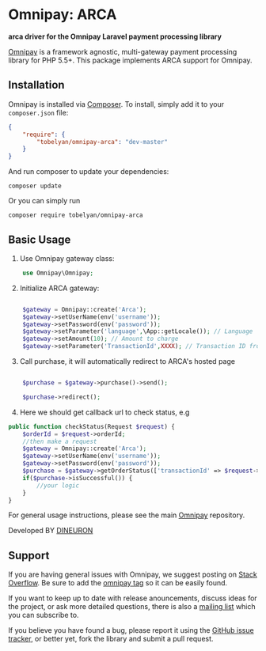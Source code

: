 # Omnipay: ARCA

**arca driver for the Omnipay Laravel payment processing library**

[Omnipay](https://github.com/thephpleague/omnipay) is a framework agnostic, multi-gateway payment
processing library for PHP 5.5+. This package implements ARCA support for Omnipay.

## Installation

Omnipay is installed via [Composer](http://getcomposer.org/). To install, simply add it
to your `composer.json` file:

```json
{
    "require": {
        "tobelyan/omnipay-arca": "dev-master"
    }
}
```

And run composer to update your dependencies:

    composer update

Or you can simply run

    composer require tobelyan/omnipay-arca

## Basic Usage

1. Use Omnipay gateway class:

```php
    use Omnipay\Omnipay;
```

2. Initialize ARCA gateway:

```php

    $gateway = Omnipay::create('Arca');
    $gateway->setUserName(env('username'));
    $gateway->setPassword(env('password'));
    $gateway->setParameter('language',\App::getLocale()); // Language
    $gateway->setAmount(10); // Amount to charge
    $gateway->setParameter('TransactionId',XXXX); // Transaction ID from your system

```

3. Call purchase, it will automatically redirect to ARCA's hosted page

```php

    $purchase = $gateway->purchase()->send();

    $purchase->redirect();

```
4. Here we should get callback url to check status, e.g

```php
public function checkStatus(Request $request) {
    $orderId = $request->orderId;
    //then make a request
    $gateway = Omnipay::create('Arca');
    $gateway->setUserName(env('username'));
    $gateway->setPassword(env('password'));
    $purchase = $gateway->getOrderStatus(['transactionId' => $request->orderId])->send();
    if($purchase->isSuccessful()) {
        //your logic
    }
}
```
For general usage instructions, please see the main [Omnipay](https://github.com/thephpleague/omnipay)
repository.

Developed BY [DINEURON](https://dineuron.com)

## Support

If you are having general issues with Omnipay, we suggest posting on
[Stack Overflow](http://stackoverflow.com/). Be sure to add the
[omnipay tag](http://stackoverflow.com/questions/tagged/omnipay) so it can be easily found.

If you want to keep up to date with release anouncements, discuss ideas for the project,
or ask more detailed questions, there is also a [mailing list](https://groups.google.com/forum/#!forum/omnipay) which
you can subscribe to.

If you believe you have found a bug, please report it using the [GitHub issue tracker](https://github.com/thephpleague/omnipay-idram/issues),
or better yet, fork the library and submit a pull request.